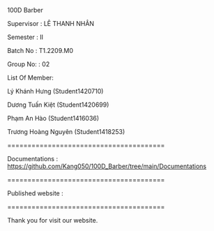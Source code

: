 100D Barber

Supervisor : LÊ THANH NHÂN

Semester : II

Batch No : T1.2209.M0

Group No: : 02

List Of Member:

Lý Khánh Hưng (Student1420710)

Dương Tuấn Kiệt (Student1420699)

Phạm An Hào (Student1416036)

Trương Hoàng Nguyên (Student1418253)

=======================================

Documentations : https://github.com/Kang050/100D_Barber/tree/main/Documentations

=======================================

Published website : 

=======================================

Thank you for visit our website.
